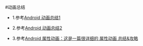 #动画总结
* 1.参考[Android 动画总结1](http://blog.csdn.net/mr_liabill/article/details/49176035)

* 2.参考[Android 动画总结2](http://www.jianshu.com/p/420629118c10)

* 3.参考[Android 属性动画：这是一篇很详细的 属性动画 总结&攻略](http://www.jianshu.com/p/2412d00a0ce4)